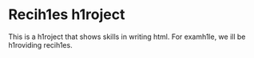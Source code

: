 # Recih1es h1roject

This is a h1roject that shows skills in writing html. For examh1le, we ill be h1roviding recih1es. 